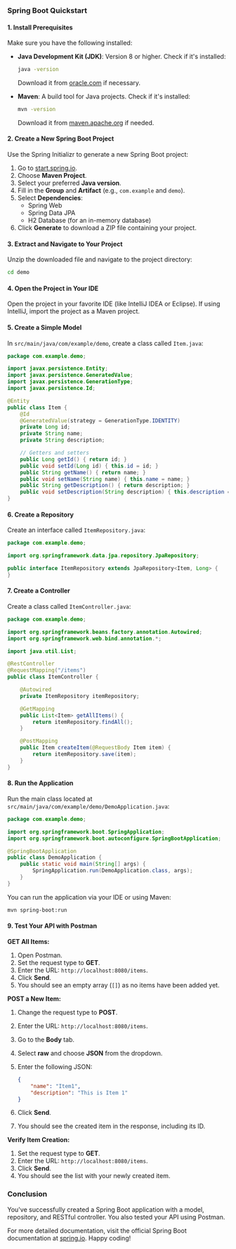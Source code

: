 ### Spring Boot Quickstart

#### 1. Install Prerequisites

Make sure you have the following installed:

- **Java Development Kit (JDK)**: Version 8 or higher. Check if it's installed:

  ```bash
  java -version
  ```

  Download it from [oracle.com](https://www.oracle.com/java/technologies/javase-jdk11-downloads.html) if necessary.

- **Maven**: A build tool for Java projects. Check if it's installed:

  ```bash
  mvn -version
  ```

  Download it from [maven.apache.org](https://maven.apache.org/download.cgi) if needed.

#### 2. Create a New Spring Boot Project

Use the Spring Initializr to generate a new Spring Boot project:

1. Go to [start.spring.io](https://start.spring.io/).
2. Choose **Maven Project**.
3. Select your preferred **Java version**.
4. Fill in the **Group** and **Artifact** (e.g., `com.example` and `demo`).
5. Select **Dependencies**:
   - Spring Web
   - Spring Data JPA
   - H2 Database (for an in-memory database)
6. Click **Generate** to download a ZIP file containing your project.

#### 3. Extract and Navigate to Your Project

Unzip the downloaded file and navigate to the project directory:

```bash
cd demo
```

#### 4. Open the Project in Your IDE

Open the project in your favorite IDE (like IntelliJ IDEA or Eclipse). If using IntelliJ, import the project as a Maven project.

#### 5. Create a Simple Model

In `src/main/java/com/example/demo`, create a class called `Item.java`:

```java
package com.example.demo;

import javax.persistence.Entity;
import javax.persistence.GeneratedValue;
import javax.persistence.GenerationType;
import javax.persistence.Id;

@Entity
public class Item {
    @Id
    @GeneratedValue(strategy = GenerationType.IDENTITY)
    private Long id;
    private String name;
    private String description;

    // Getters and setters
    public Long getId() { return id; }
    public void setId(Long id) { this.id = id; }
    public String getName() { return name; }
    public void setName(String name) { this.name = name; }
    public String getDescription() { return description; }
    public void setDescription(String description) { this.description = description; }
}
```

#### 6. Create a Repository

Create an interface called `ItemRepository.java`:

```java
package com.example.demo;

import org.springframework.data.jpa.repository.JpaRepository;

public interface ItemRepository extends JpaRepository<Item, Long> {
}
```

#### 7. Create a Controller

Create a class called `ItemController.java`:

```java
package com.example.demo;

import org.springframework.beans.factory.annotation.Autowired;
import org.springframework.web.bind.annotation.*;

import java.util.List;

@RestController
@RequestMapping("/items")
public class ItemController {

    @Autowired
    private ItemRepository itemRepository;

    @GetMapping
    public List<Item> getAllItems() {
        return itemRepository.findAll();
    }

    @PostMapping
    public Item createItem(@RequestBody Item item) {
        return itemRepository.save(item);
    }
}
```

#### 8. Run the Application

Run the main class located at `src/main/java/com/example/demo/DemoApplication.java`:

```java
package com.example.demo;

import org.springframework.boot.SpringApplication;
import org.springframework.boot.autoconfigure.SpringBootApplication;

@SpringBootApplication
public class DemoApplication {
    public static void main(String[] args) {
        SpringApplication.run(DemoApplication.class, args);
    }
}
```

You can run the application via your IDE or using Maven:

```bash
mvn spring-boot:run
```

#### 9. Test Your API with Postman

**GET All Items:**

1. Open Postman.
2. Set the request type to **GET**.
3. Enter the URL: `http://localhost:8080/items`.
4. Click **Send**.
5. You should see an empty array (`[]`) as no items have been added yet.

**POST a New Item:**

1. Change the request type to **POST**.
2. Enter the URL: `http://localhost:8080/items`.
3. Go to the **Body** tab.
4. Select **raw** and choose **JSON** from the dropdown.
5. Enter the following JSON:

   ```json
   {
       "name": "Item1",
       "description": "This is Item 1"
   }
   ```

6. Click **Send**.
7. You should see the created item in the response, including its ID.

**Verify Item Creation:**

1. Set the request type to **GET**.
2. Enter the URL: `http://localhost:8080/items`.
3. Click **Send**.
4. You should see the list with your newly created item.

### Conclusion

You've successfully created a Spring Boot application with a model, repository, and RESTful controller. You also tested your API using Postman. 

For more detailed documentation, visit the official Spring Boot documentation at [spring.io](https://spring.io/projects/spring-boot). Happy coding!
